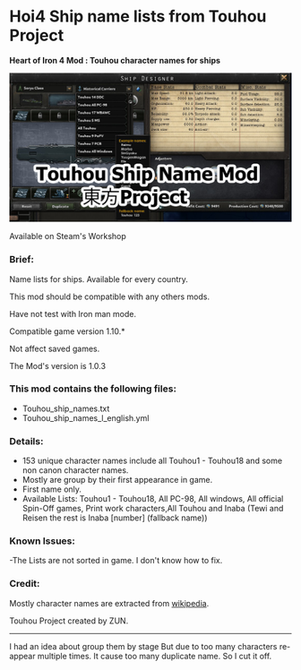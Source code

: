 # Hoi4 Ship name lists from Touhou Project
 **Heart of Iron 4 Mod : Touhou character names for ships**

![Thumbnail](thumbnail.png)

Available on Steam's Workshop

### Brief:
Name lists for ships. Available for every country.

This mod should be compatible with any others mods.

Have not test with Iron man mode.

Compatible game version 1.10.* 

Not affect saved games.

The Mod's version is 1.0.3



### This mod contains the following files:
- Touhou_ship_names.txt
- Touhou_ship_names_l_english.yml

### Details:
- 153 unique character names include all Touhou1 - Touhou18 and some non canon character names.
- Mostly are group by their first appearance in game.
- First name only.
- Available Lists: Touhou1 - Touhou18, All PC-98, All windows, All official Spin-Off games, Print work characters,All Touhou and Inaba (Tewi and Reisen the rest is Inaba [number] (fallback name))  


### Known Issues:
-The Lists are not sorted in game. I don't know how to fix.

### Credit:
Mostly character names are extracted from [wikipedia](https://en.wikipedia.org/wiki/List_of_Touhou_Project_characters).

Touhou Project created by ZUN.


***
I had an idea about group them by stage But due to too many characters re-appear multiple times. It cause too many duplicate name. So I cut it off.